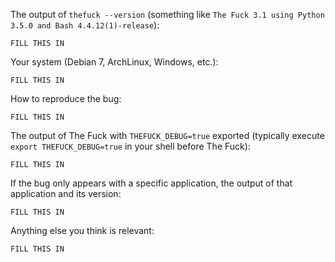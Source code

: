 <!-- If you have any issue with The Fuck, sorry about that, but we will do what we
can to fix that. Actually, maybe we already have, so first thing to do is to
update The Fuck and see if the bug is still there. -->

<!-- If it is (sorry again), check if the problem has not already been reported and
if not, just open an issue on [GitHub](https://github.com/avinashsvinu/theduck) with
the following basic information: -->

The output of `thefuck --version` (something like `The Fuck 3.1 using Python
3.5.0 and Bash 4.4.12(1)-release`):

    FILL THIS IN

Your system (Debian 7, ArchLinux, Windows, etc.):

    FILL THIS IN

How to reproduce the bug:

    FILL THIS IN

The output of The Fuck with `THEFUCK_DEBUG=true` exported (typically execute `export THEFUCK_DEBUG=true` in your shell before The Fuck):

    FILL THIS IN

If the bug only appears with a specific application, the output of that application and its version:

    FILL THIS IN

Anything else you think is relevant:

    FILL THIS IN

<!-- It's only with enough information that we can do something to fix the problem. -->
